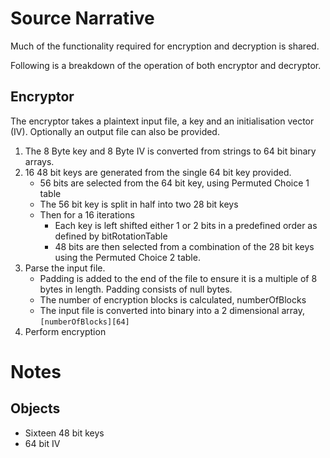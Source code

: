 # Source Narrative

Much of the functionality required for encryption and decryption is shared.

Following is a breakdown of the operation of both encryptor and decryptor.

## Encryptor

The encryptor takes a plaintext input file, a key and an initialisation vector (IV).
Optionally an output file can also be provided.


1. The 8 Byte key and 8 Byte IV is converted from strings to 64 bit binary arrays. 
2. 16 48 bit keys are generated from the single 64 bit key provided.
    - 56 bits are selected from the 64 bit key, using Permuted Choice 1 table
    - The 56 bit key is split in half into two 28 bit keys
    - Then for a 16 iterations
        - Each key is left shifted either 1 or 2 bits in a predefined order as defined by bitRotationTable
        - 48 bits are then selected from a combination of the 28 bit keys using the Permuted Choice 2 table.
3. Parse the input file.
    - Padding is added to the end of the file to ensure it is a multiple of 8 bytes in length. Padding consists of null bytes.
    - The number of encryption blocks is calculated, numberOfBlocks
    - The input file is converted into binary into a 2 dimensional array, `[numberOfBlocks][64]`
4. Perform encryption

# Notes

## Objects
- Sixteen 48 bit keys
- 64 bit IV

